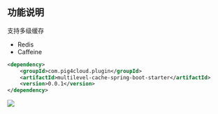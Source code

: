 ## 功能说明

支持多级缓存

- Redis
- Caffeine


```xml
<dependency>
    <groupId>com.pig4cloud.plugin</groupId>
    <artifactId>multilevel-cache-spring-boot-starter</artifactId>
    <version>0.0.1</version>
</dependency>
```

![](https://camo.githubusercontent.com/22744d5b616a67fc4027912071d6e02283175362/68747470733a2f2f692e6c6f6c692e6e65742f323032302f30392f32352f537357714a743248313537566266492e706e67)
